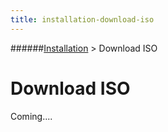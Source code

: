 ```yaml
---
title: installation-download-iso
---
```

######[Installation](../docs/installation-index.html) > Download ISO
# Download ISO 

Coming.... 